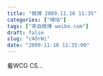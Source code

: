 ```yaml
---
title: "微博 2009.11.16 11:35"
categories: ["嘀咕"]
tags: ["来自微博 weibo.com"]
draft: false
slug: "c4OrWi"
date: "2009-11-16 11:35:00"
---
```


<p>看WCG CS...</p>
